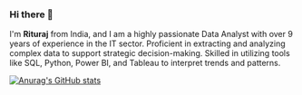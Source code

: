 ### Hi there 👋

I'm **Rituraj** from India, and I am a highly passionate Data Analyst with over 9 years of experience in the IT sector. 
Proficient in extracting and analyzing complex data to support strategic decision-making. Skilled in utilizing tools like SQL, Python, Power BI, and Tableau to interpret trends and patterns.

[![Anurag's GitHub stats](https://github-readme-stats.vercel.app/api?username=rituraj-borah)](https://github.com/anuraghazra/github-readme-stats)
